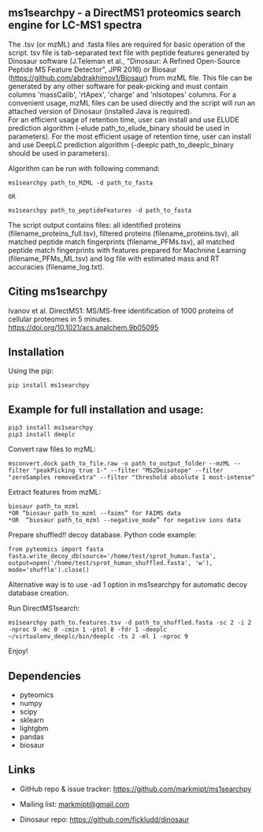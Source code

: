 ms1searchpy - a DirectMS1 proteomics search engine for LC-MS1 spectra
-----------------------------------------------------------------------

The .tsv (or mzML) and .fasta files are required for basic operation of the script.
tsv file is tab-separated text file with peptide features generated by Dinosaur software (J.Teleman et al., "Dinosaur: A Refined Open-Source Peptide MS Feature Detector", JPR 2016) or Biosaur (https://github.com/abdrakhimov1/Biosaur) from mzML file. This file can be generated by any other software for peak-picking and must contain columns 'massCalib', 'rtApex', 'charge' and 'nIsotopes' columns.
For a сonvenient usage, mzML files can be used directly and the script will run an attached version of Dinosaur (installed Java is required).  
For an efficient usage of retention time, user can install and use ELUDE prediction algorithm (-elude path_to_elude_binary should be used in parameters).
For the most efficient usage of retention time, user can install and use DeepLC prediction algorithm (-deeplc path_to_deeplc_binary should be used in parameters).

Algorithm can be run with following command:

    ms1searchpy path_to_MZML -d path_to_fasta

    OR

    ms1searchpy path_to_peptideFeatures -d path_to_fasta

The script output contains files: all identified proteins (filename_proteins_full.tsv), filtered proteins (filename_proteins.tsv), all matched peptide match fingerprints (filename_PFMs.tsv), all matched peptide match fingerprints with features prepared for Machnine Learning (filename_PFMs_ML.tsv) and log file with estimated mass and RT accuracies (filename_log.txt).

Citing ms1searchpy
-------------------
Ivanov et al. DirectMS1: MS/MS-free identification of 1000 proteins of cellular proteomes in 5 minutes. https://doi.org/10.1021/acs.analchem.9b05095

Installation
-------------
Using the pip:

    pip install ms1searchpy
    
Example for full installation and usage:
-----------------------------------------

    pip3 install ms1searchpy
    pip3 install deeplc
    
 Convert raw files to mzML: 
 
    msconvert.dock path_to_file.raw -o path_to_output_folder --mzML --filter "peakPicking true 1-" --filter "MS2Deisotope" --filter "zeroSamples removeExtra" --filter "threshold absolute 1 most-intense"

Extract features from mzML:

    biosaur path_to_mzml
    *OR “biosaur path_to_mzml --faims” for FAIMS data
    *OR  “biosaur path_to_mzml --negative_mode” for negative ions data
    
Prepare shuffled!! decoy database. Python code example:

	from pyteomics import fasta
    fasta.write_decoy_db(source='/home/test/sprot_human.fasta', output=open('/home/test/sprot_human_shuffled.fasta', 'w'), mode='shuffle').close()	

Alternative way is to use -ad 1 option in ms1searchpy for automatic decoy database creation.

Run DirectMS1search:

	ms1searchpy path_to.features.tsv -d path_to_shuffled.fasta -sc 2 -i 2 -nproc 9 -mc 0 -cmin 1 -ptol 8 -fdr 1 -deeplc ~/virtualenv_deeplc/bin/deeplc -ts 2 -ml 1 -nproc 9
    
Enjoy!


Dependencies
------------

- pyteomics
- numpy
- scipy
- sklearn
- lightgbm
- pandas
- biosaur

Links
-----

- GitHub repo & issue tracker: https://github.com/markmipt/ms1searchpy
- Mailing list: markmipt@gmail.com

- Dinosaur repo: https://github.com/fickludd/dinosaur
